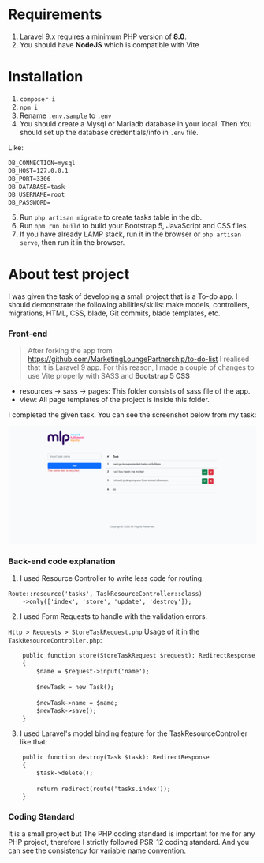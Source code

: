 # Requirements

1. Laravel 9.x requires a minimum PHP version of **8.0**.
2. You should have **NodeJS** which is compatible with Vite

# Installation

1. `composer i`
2. `npm i`
3. Rename `.env.sample` to `.env`
4. You should create a Mysql or Mariadb database in your local. Then You should set up the database credentials/info in `.env` file.

Like:
```
DB_CONNECTION=mysql
DB_HOST=127.0.0.1
DB_PORT=3306
DB_DATABASE=task
DB_USERNAME=root
DB_PASSWORD=
```

5. Run `php artisan migrate` to create tasks table in the db.
6. Run `npm run build` to build your Bootstrap 5, JavaScript and CSS files.
7. If you have already LAMP stack, run it in the browser or `php artisan serve`, then run it in the browser.

# About test project

I was given the task of developing a small project that is a To-do app. I should
demonstrate the following abilities/skills: make models, controllers, migrations, HTML, CSS, blade, Git commits, blade
templates, etc.

### Front-end

> After forking the app from  https://github.com/MarketingLoungePartnership/to-do-list I realised that
it is Laravel 9 app. For this reason, I made a couple of changes to use Vite properly with SASS and **Bootstrap 5 CSS**

- resources -> sass -> pages: This folder consists of sass file of the app.
- view: All page templates of the project is inside this folder.

I completed the given task. You can see the screenshot below from my task:

![Alt text](assets/screenshot1.png?raw=true "Title")

### Back-end code explanation


1. I used Resource Controller to write less code for routing.

```
Route::resource('tasks', TaskResourceController::class)
    ->only(['index', 'store', 'update', 'destroy']);
```

2. I used Form Requests to handle with the validation errors.

`Http > Requests > StoreTaskRequest.php`
Usage of it in the `TaskResourceController.php`:

```
    public function store(StoreTaskRequest $request): RedirectResponse
    {
        $name = $request->input('name');

        $newTask = new Task();

        $newTask->name = $name;
        $newTask->save();
    }
```

3. I used Laravel's model binding feature for the TaskResourceController like that:

```
    public function destroy(Task $task): RedirectResponse
    {
        $task->delete();

        return redirect(route('tasks.index'));
    }
```

### Coding Standard

It is a small project but The PHP coding standard is important for me for any PHP project, therefore I strictly followed PSR-12 coding standard.
And you can see the consistency for variable name convention.
